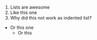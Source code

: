 1. Lists are awesome
2. Like this one
  1. Why did this not work as indented list?
* Or this one
  * Or this
